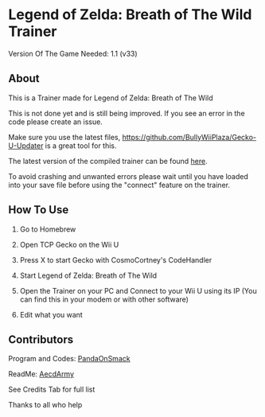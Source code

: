 # Legend of Zelda: Breath of The Wild Trainer
Version Of The Game Needed: 1.1 (v33)

## About

This is a Trainer made for Legend of Zelda: Breath of The Wild

This is not done yet and is still being improved. If you see an error in the code please create an issue.

Make sure you use the latest files, https://github.com/BullyWiiPlaza/Gecko-U-Updater is a great tool for this.

The latest version of the compiled trainer can be found [here](https://github.com/joffnerd/botw-trainer/releases).

To avoid crashing and unwanted errors please wait until you have loaded into your save file before using the "connect" feature on the trainer.

## How To Use

1. Go to Homebrew

2. Open TCP Gecko on the Wii U

3. Press X to start Gecko with CosmoCortney's CodeHandler

4. Start Legend of Zelda: Breath of The Wild

5. Open the Trainer on your PC and Connect to your Wii U using its IP (You can find this in your modem or with other software)

6. Edit what you want

## Contributors
Program and Codes: [PandaOnSmack](http://gbatemp.net/members/pandaonsmack.374906/)

ReadMe: [AecdArmy](http://gbatemp.net/members/aecdarmy.378662/)

See Credits Tab for full list

Thanks to all who help
